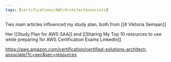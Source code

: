 ```yaml
---
tags: [certifications/AWS/ArchitectAssociate]
---
```


Two main articles influenced my study plan, both from [[# Viktoria Semaan]]

Her [[Study Plan for AWS SAA]] and [[Sharing My Top 10 resources to use while preparing for AWS Certification Exams  LinkedIn]]


https://aws.amazon.com/certification/certified-solutions-architect-associate/?c=sec&sec=resources